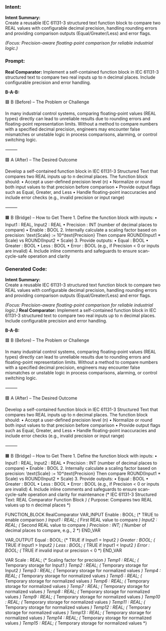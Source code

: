 ### Intent:
**Intent Summary:**  
Create a reusable IEC 61131-3 structured text function block to compare two REAL values with configurable decimal precision, handling rounding errors and providing comparison outputs (Equal/Greater/Less) and error flags.  

*(Focus: Precision-aware floating-point comparison for reliable industrial logic.)*

### Prompt:
**Real Comparator:**
Implement a self-contained function block in IEC 61131-3 structured text to compare two real inputs up to n decimal places. Include configurable precision and error handling.

**B-A-B:**

🟥 B (Before) – The Problem or Challenge

In many industrial control systems, comparing floating-point values (REAL types) directly can lead to unreliable results due to rounding errors and floating-point representation limits. Without a method to compare numbers with a specified decimal precision, engineers may encounter false mismatches or unstable logic in process comparisons, alarming, or control switching logic.

⸻

🟩 A (After) – The Desired Outcome

Develop a self-contained function block in IEC 61131-3 Structured Text that compares two REAL inputs up to n decimal places. The function block should:
	•	Accept a user-defined precision level (n)
	•	Normalize or round both input values to that precision before comparison
	•	Provide output flags such as Equal, Greater, and Less
	•	Handle floating-point inaccuracies and include error checks (e.g., invalid precision or input range)

⸻

🟧 B (Bridge) – How to Get There
	1.	Define the function block with inputs:
	•	Input1 : REAL, Input2 : REAL
	•	Precision : INT (number of decimal places to compare)
	•	Enable : BOOL
	2.	Internally calculate a scaling factor based on precision:
\text{Scale} := 10^\text{Precision}
Then compare ROUND(Input1 * Scale) vs ROUND(Input2 * Scale)
	3.	Provide outputs:
	•	Equal : BOOL
	•	Greater : BOOL
	•	Less : BOOL
	•	Error : BOOL (e.g., if Precision < 0 or inputs are invalid)
	4.	Include inline comments and safeguards to ensure scan-cycle-safe operation and clarity

### Generated Code:
**Intent Summary:**  
Create a reusable IEC 61131-3 structured text function block to compare two REAL values with configurable decimal precision, handling rounding errors and providing comparison outputs (Equal/Greater/Less) and error flags.  

*(Focus: Precision-aware floating-point comparison for reliable industrial logic.)*
**Real Comparator:**
Implement a self-contained function block in IEC 61131-3 structured text to compare two real inputs up to n decimal places. Include configurable precision and error handling.

**B-A-B:**

🟥 B (Before) – The Problem or Challenge

In many industrial control systems, comparing floating-point values (REAL types) directly can lead to unreliable results due to rounding errors and floating-point representation limits. Without a method to compare numbers with a specified decimal precision, engineers may encounter false mismatches or unstable logic in process comparisons, alarming, or control switching logic.

⸻

🟩 A (After) – The Desired Outcome

Develop a self-contained function block in IEC 61131-3 Structured Text that compares two REAL inputs up to n decimal places. The function block should:
	•	Accept a user-defined precision level (n)
	•	Normalize or round both input values to that precision before comparison
	•	Provide output flags such as Equal, Greater, and Less
	•	Handle floating-point inaccuracies and include error checks (e.g., invalid precision or input range)

⸻

🟧 B (Bridge) – How to Get There
	1.	Define the function block with inputs:
	•	Input1 : REAL, Input2 : REAL
	•	Precision : INT (number of decimal places to compare)
	•	Enable : BOOL
	2.	Internally calculate a scaling factor based on precision:
\text{Scale} := 10^\text{Precision}
Then compare ROUND(Input1 * Scale) vs ROUND(Input2 * Scale)
	3.	Provide outputs:
	•	Equal : BOOL
	•	Greater : BOOL
	•	Less : BOOL
	•	Error : BOOL (e.g., if Precision < 0 or inputs are invalid)
	4.	Include inline comments and safeguards to ensure scan-cycle-safe operation and clarity for maintenance
(* IEC 61131-3 Structured Text: REAL Comparator Function Block *)
(* Purpose: Compares two REAL values up to n decimal places *)

FUNCTION_BLOCK RealComparator
VAR_INPUT
    Enable : BOOL;                  (* TRUE to enable comparison *)
    Input1 : REAL;                  (* First REAL value to compare *)
    Input2 : REAL;                  (* Second REAL value to compare *)
    Precision : INT;                (* Number of decimal places to compare, e.g., 2 *)
END_VAR

VAR_OUTPUT
    Equal : BOOL;                   (* TRUE if Input1 = Input2 *)
    Greater : BOOL;                 (* TRUE if Input1 > Input2 *)
    Less : BOOL;                    (* TRUE if Input1 < Input2 *)
    Error : BOOL;                   (* TRUE if invalid input or precision < 0 *)
END_VAR

VAR
    Scale : REAL;                   (* Scaling factor for precision *)
    Temp1 : REAL;                   (* Temporary storage for Input1 *)
    Temp2 : REAL;                   (* Temporary storage for Input2 *)
    Temp3 : REAL;                   (* Temporary storage for normalized values *)
    Temp4 : REAL;                   (* Temporary storage for normalized values *)
    Temp5 : REAL;                   (* Temporary storage for normalized values *)
    Temp6 : REAL;                   (* Temporary storage for normalized values *)
    Temp7 : REAL;                   (* Temporary storage for normalized values *)
    Temp8 : REAL;                   (* Temporary storage for normalized values *)
    Temp9 : REAL;                   (* Temporary storage for normalized values *)
    Temp10 : REAL;                  (* Temporary storage for normalized values *)
    Temp11 : REAL;                  (* Temporary storage for normalized values *)
    Temp12 : REAL;                  (* Temporary storage for normalized values *)
    Temp13 : REAL;                  (* Temporary storage for normalized values *)
    Temp14 : REAL;                  (* Temporary storage for normalized values *)
    Temp15 : REAL;                  (* Temporary storage for normalized values *)
